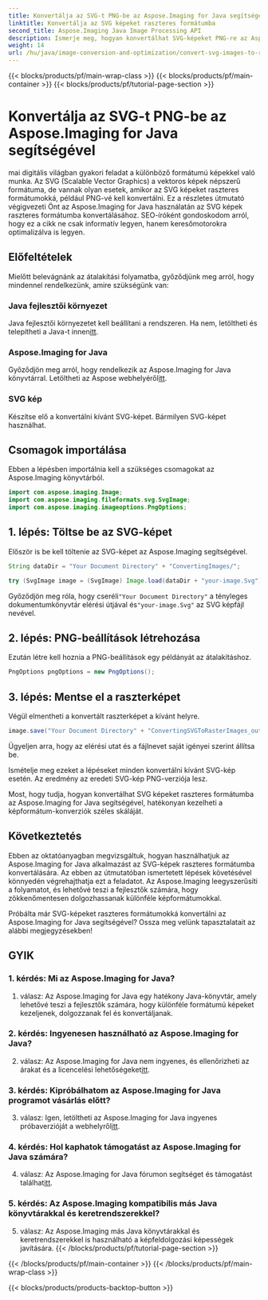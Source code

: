 ```yaml
---
title: Konvertálja az SVG-t PNG-be az Aspose.Imaging for Java segítségével
linktitle: Konvertálja az SVG képeket raszteres formátumba
second_title: Aspose.Imaging Java Image Processing API
description: Ismerje meg, hogyan konvertálhat SVG-képeket PNG-re az Aspose.Imaging for Java segítségével. Egyszerűsítse képformátum-konverzióit ezzel a lépésenkénti útmutatóval.
weight: 14
url: /hu/java/image-conversion-and-optimization/convert-svg-images-to-raster-format/
---
```


{{< blocks/products/pf/main-wrap-class >}}
{{< blocks/products/pf/main-container >}}
{{< blocks/products/pf/tutorial-page-section >}}

# Konvertálja az SVG-t PNG-be az Aspose.Imaging for Java segítségével

mai digitális világban gyakori feladat a különböző formátumú képekkel való munka. Az SVG (Scalable Vector Graphics) a vektoros képek népszerű formátuma, de vannak olyan esetek, amikor az SVG képeket raszteres formátumokká, például PNG-vé kell konvertálni. Ez a részletes útmutató végigvezeti Önt az Aspose.Imaging for Java használatán az SVG képek raszteres formátumba konvertálásához. SEO-íróként gondoskodom arról, hogy ez a cikk ne csak informatív legyen, hanem keresőmotorokra optimalizálva is legyen.

## Előfeltételek

Mielőtt belevágnánk az átalakítási folyamatba, győződjünk meg arról, hogy mindennel rendelkezünk, amire szükségünk van:

### Java fejlesztői környezet
 Java fejlesztői környezetet kell beállítani a rendszeren. Ha nem, letöltheti és telepítheti a Java-t innen[itt](https://www.oracle.com/java/technologies/javase-downloads).

### Aspose.Imaging for Java
 Győződjön meg arról, hogy rendelkezik az Aspose.Imaging for Java könyvtárral. Letöltheti az Aspose webhelyéről[itt](https://releases.aspose.com/imaging/java/).

### SVG kép
Készítse elő a konvertálni kívánt SVG-képet. Bármilyen SVG-képet használhat.

## Csomagok importálása

Ebben a lépésben importálnia kell a szükséges csomagokat az Aspose.Imaging könyvtárból.

```java
import com.aspose.imaging.Image;
import com.aspose.imaging.fileformats.svg.SvgImage;
import com.aspose.imaging.imageoptions.PngOptions;
```

## 1. lépés: Töltse be az SVG-képet
Először is be kell töltenie az SVG-képet az Aspose.Imaging segítségével.

```java
String dataDir = "Your Document Directory" + "ConvertingImages/";

try (SvgImage image = (SvgImage) Image.load(dataDir + "your-image.Svg")) {
```

 Győződjön meg róla, hogy cseréli`"Your Document Directory"` a tényleges dokumentumkönyvtár elérési útjával és`"your-image.Svg"` az SVG képfájl nevével.

## 2. lépés: PNG-beállítások létrehozása
Ezután létre kell hoznia a PNG-beállítások egy példányát az átalakításhoz.

```java
PngOptions pngOptions = new PngOptions();
```

## 3. lépés: Mentse el a raszterképet
Végül elmentheti a konvertált raszterképet a kívánt helyre.

```java
image.save("Your Document Directory" + "ConvertingSVGToRasterImages_out.png", pngOptions);
```

Ügyeljen arra, hogy az elérési utat és a fájlnevet saját igényei szerint állítsa be.

Ismételje meg ezeket a lépéseket minden konvertálni kívánt SVG-kép esetén. Az eredmény az eredeti SVG-kép PNG-verziója lesz.

Most, hogy tudja, hogyan konvertálhat SVG képeket raszteres formátumba az Aspose.Imaging for Java segítségével, hatékonyan kezelheti a képformátum-konverziók széles skáláját.

## Következtetés

Ebben az oktatóanyagban megvizsgáltuk, hogyan használhatjuk az Aspose.Imaging for Java alkalmazást az SVG-képek raszteres formátumba konvertálására. Az ebben az útmutatóban ismertetett lépések követésével könnyedén végrehajthatja ezt a feladatot. Az Aspose.Imaging leegyszerűsíti a folyamatot, és lehetővé teszi a fejlesztők számára, hogy zökkenőmentesen dolgozhassanak különféle képformátumokkal.

Próbálta már SVG-képeket raszteres formátumokká konvertálni az Aspose.Imaging for Java segítségével? Ossza meg velünk tapasztalatait az alábbi megjegyzésekben!

## GYIK

### 1. kérdés: Mi az Aspose.Imaging for Java?

1. válasz: Az Aspose.Imaging for Java egy hatékony Java-könyvtár, amely lehetővé teszi a fejlesztők számára, hogy különféle formátumú képeket kezeljenek, dolgozzanak fel és konvertáljanak.

### 2. kérdés: Ingyenesen használható az Aspose.Imaging for Java?

 2. válasz: Az Aspose.Imaging for Java nem ingyenes, és ellenőrizheti az árakat és a licencelési lehetőségeket[itt](https://purchase.aspose.com/buy).

### 3. kérdés: Kipróbálhatom az Aspose.Imaging for Java programot vásárlás előtt?

 3. válasz: Igen, letöltheti az Aspose.Imaging for Java ingyenes próbaverzióját a webhelyről[itt](https://releases.aspose.com/).

### 4. kérdés: Hol kaphatok támogatást az Aspose.Imaging for Java számára?

 4. válasz: Az Aspose.Imaging for Java fórumon segítséget és támogatást találhat[itt](https://forum.aspose.com/).

### 5. kérdés: Az Aspose.Imaging kompatibilis más Java könyvtárakkal és keretrendszerekkel?

5. válasz: Az Aspose.Imaging más Java könyvtárakkal és keretrendszerekkel is használható a képfeldolgozási képességek javítására.
{{< /blocks/products/pf/tutorial-page-section >}}

{{< /blocks/products/pf/main-container >}}
{{< /blocks/products/pf/main-wrap-class >}}

{{< blocks/products/products-backtop-button >}}
